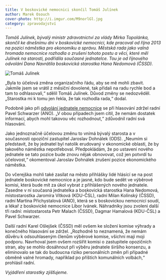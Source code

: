 ```yaml
---
title: V boskovické nemocnici skončil Tomáš Julínek
author: Marek Osouch
cover-photo: http://i.imgur.com/M9norlGl.jpg
category: zpravodajství
---
```


*Tomáš Julínek, bývalý ministr zdravotnictví za vlády Mirka Topolánka, skončil ke dnešnímu dni v boskovické nemocnici, kde pracoval od října 2013 na pozici náměstka pro ekonomiku a správu. Městská rada jako valná hromada nemocnice rozhodla o zrušení tohoto postu a věci, které měl Julínek na starosti, podřídila současné jednatelce. Tou je od říjnového odvolání Dana Navrátila boskovická starostka Hana Nedomová (ČSSD).*

<img src="http://i.imgur.com/M9norlG.jpg" alt="Tomáš Julínek" class="img-responsive img-popup" data-author="Jiří „Frettie“ Sedláček">

„Byla to účelová změna organizačního řádu, aby se mě mohli zbavit. Jakmile jsem se vrátil z měsíční dovolené, tak přidali na radu rychle bod a tam to odhlasovali,“ sdělil Tomáš Julínek. Důvod změny se nedozvěděl. „Starostka mi k tomu jen řekla, že tak rozhodla rada,“ dodal.

Podobně jako při [odvolání jednatele nemocnice](/clanky/2015/10/navratil-odvolan.html) se při hlasování zdržel radní Pavel Schwarzer (ANO). „V obou případech jsem cítil, že nemám dostatek informací, abych mohl takovou věc rozhodnout,“ zdůvodnil radní svá hlasování.

Jako jednoznačně účelovou změnu to vnímá bývalý starosta a v současnosti opoziční zastupitel Jaroslav Dohnálek (ODS). „Neumím si představit, že by jednatel byl natolik erudovaný v ekonomické oblasti, že by takového náměstka nepotřeboval. Předpokládám, že po ustavení nového jednatele se tato pozice bude znovu nějak obnovovat, což jen potvrdí tu účelovost,“ okomentoval Jaroslav Dohnálek zrušení pozice ekonomického náměstka.

Do včerejška mohli také zasílat na město přihlášky lidé hlásící se na post jednatele boskovické nemocnice a je jasné, kdo bude sedět ve výběrové komisi, která bude mít za úkol vybrat z přihlášených nového jednatele. Zasedne v ní současná jednatelka a boskovická starostka Hana Nedomová, místostarostka Jaromíra Vítková (KDU-ČSL), radní Milan Kolínský (ČSSD), radní Martina Přichystalová (ANO), která se s boskovickou nemocnicí soudí, a lékař z boskovické nemocnice Libor Ivánek. Náhradníky jsou zvoleni další tři radní: místostarosta Petr Malach (ČSSD), Dagmar Hamalová (KDU-ČSL) a Pavel Schwarzer.

Další radní Karel Ošlejšek (ČSSD) měl ovšem ke složení komise výhrady a konečného hlasování se zdržel. „Rozhodně to neznamená, že nemám důvěru k odsouhlaseným členům výběrové komise, všichni mají moji podporu. Navrhoval jsem ovšem rozšířit komisi o zastupitele opozičních stran, aby se mohlo dosáhnout při výběru jednatele širšího konsenzu, a eliminovalo se tak do budoucna riziko personálních změn při případné obměně valné hromady, například po příštích komunálních volbách,“ prohlásil radní. 

*Vyjádření starostky zjišťujeme.*